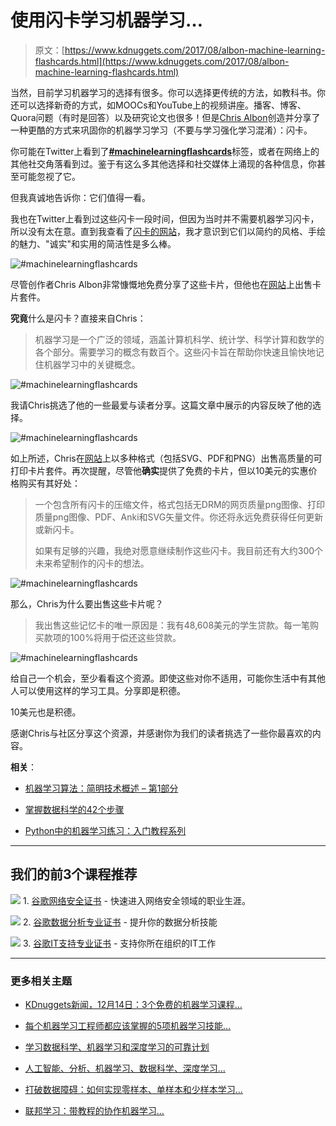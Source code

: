 # 使用闪卡学习机器学习…

> 原文：[https://www.kdnuggets.com/2017/08/albon-machine-learning-flashcards.html](https://www.kdnuggets.com/2017/08/albon-machine-learning-flashcards.html)

当然，目前学习机器学习的选择有很多。你可以选择更传统的方法，如教科书。你还可以选择新奇的方式，如MOOCs和YouTube上的视频讲座。播客、博客、Quora问题（有时是回答）以及研究论文也很多！但是[Chris Albon](https://twitter.com/chrisalbon)创造并分享了一种更酷的方式来巩固你的机器学习学习（不要与学习强化学习混淆）：闪卡。

你可能在Twitter上看到了[**#machinelearningflashcards**](https://twitter.com/hashtag/machinelearningflashcards)标签，或者在网络上的其他社交角落看到过。鉴于有这么多其他选择和社交媒体上涌现的各种信息，你甚至可能忽视了它。

但我真诚地告诉你：它们值得一看。

我也在Twitter上看到过这些闪卡一段时间，但因为当时并不需要机器学习闪卡，所以没有太在意。直到我查看了[闪卡的网站](http://machinelearningflashcards.com/)，我才意识到它们以简约的风格、手绘的魅力、"诚实"和实用的简洁性是多么棒。

![#machinelearningflashcards](../Images/259fc5af3e2e096ed596f3b39d11c5be.png)

尽管创作者Chris Albon非常慷慨地免费分享了这些卡片，但他也在[网站](http://machinelearningflashcards.com/)上出售卡片套件。

**究竟**什么是闪卡？直接来自Chris：

> 机器学习是一个广泛的领域，涵盖计算机科学、统计学、科学计算和数学的各个部分。需要学习的概念有数百个。这些闪卡旨在帮助你快速且愉快地记住机器学习中的关键概念。

![#machinelearningflashcards](../Images/1709f96f59b1631468cb0243277f1cd2.png)

我请Chris挑选了他的一些最爱与读者分享。这篇文章中展示的内容反映了他的选择。

![#machinelearningflashcards](../Images/d9f4b37b46d3c788726cd470b9adc48e.png)

如上所述，Chris在[网站](http://machinelearningflashcards.com/)上以多种格式（包括SVG、PDF和PNG）出售高质量的可打印卡片套件。再次提醒，尽管他**确实**提供了免费的卡片，但以10美元的实惠价格购买有其好处：

> 一个包含所有闪卡的压缩文件，格式包括无DRM的网页质量png图像、打印质量png图像、PDF、Anki和SVG矢量文件。你还将永远免费获得任何更新或新闪卡。
> 
> 如果有足够的兴趣，我绝对愿意继续制作这些闪卡。我目前还有大约300个未来希望制作的闪卡的想法。

![#machinelearningflashcards](../Images/abe1b2d51b4e12d7e21742510250468f.png)

那么，Chris为什么要出售这些卡片呢？

> 我出售这些记忆卡的唯一原因是：我有48,608美元的学生贷款。每一笔购买款项的100%将用于偿还这些贷款。

![#machinelearningflashcards](../Images/dd2f92818e0ed43a2023a99667e2ab9d.png)

给自己一个机会，至少看看这个资源。即使这些对你不适用，可能你生活中有其他人可以使用这样的学习工具。分享即是积德。

10美元也是积德。

感谢Chris与社区分享这个资源，并感谢你为我们的读者挑选了一些你最喜欢的内容。

**相关**：

+   [机器学习算法：简明技术概述 – 第1部分](/2017/08/machine-learning-algorithms-concise-technical-overview-part-1.html)

+   [掌握数据科学的42个步骤](/2017/08/42-steps-mastering-data-science.html)

+   [Python中的机器学习练习：入门教程系列](/2017/07/machine-learning-exercises-python-introductory-tutorial-series.html)

* * *

## 我们的前3个课程推荐

![](../Images/0244c01ba9267c002ef39d4907e0b8fb.png) 1\. [谷歌网络安全证书](https://www.kdnuggets.com/google-cybersecurity) - 快速进入网络安全领域的职业生涯。

![](../Images/e225c49c3c91745821c8c0368bf04711.png) 2\. [谷歌数据分析专业证书](https://www.kdnuggets.com/google-data-analytics) - 提升你的数据分析技能

![](../Images/0244c01ba9267c002ef39d4907e0b8fb.png) 3\. [谷歌IT支持专业证书](https://www.kdnuggets.com/google-itsupport) - 支持你所在组织的IT工作

* * *

### 更多相关主题

+   [KDnuggets新闻，12月14日：3个免费的机器学习课程…](https://www.kdnuggets.com/2022/n48.html)

+   [每个机器学习工程师都应该掌握的5项机器学习技能…](https://www.kdnuggets.com/2023/03/5-machine-learning-skills-every-machine-learning-engineer-know-2023.html)

+   [学习数据科学、机器学习和深度学习的可靠计划](https://www.kdnuggets.com/2023/01/mwiti-solid-plan-learning-data-science-machine-learning-deep-learning.html)

+   [人工智能、分析、机器学习、数据科学、深度学习…](https://www.kdnuggets.com/2021/12/developments-predictions-ai-machine-learning-data-science-research.html)

+   [打破数据障碍：如何实现零样本、单样本和少样本学习…](https://www.kdnuggets.com/2023/08/breaking-data-barrier-zeroshot-oneshot-fewshot-learning-transforming-machine-learning.html)

+   [联邦学习：带教程的协作机器学习…](https://www.kdnuggets.com/2021/12/federated-learning-collaborative-machine-learning-tutorial-get-started.html)
